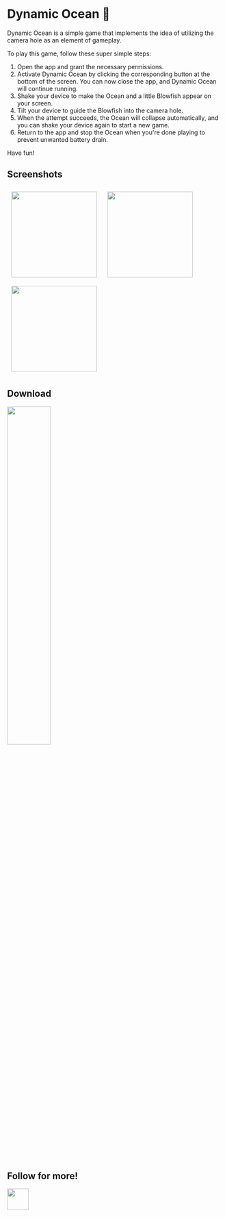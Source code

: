 # Dynamic Ocean 🐡

Dynamic Ocean is a simple game that implements the idea of utilizing the camera hole as an element of gameplay.

To play this game, follow these super simple steps:
1. Open the app and grant the necessary permissions.
2. Activate Dynamic Ocean by clicking the corresponding button at the bottom of the screen. You can now close the app, and Dynamic Ocean will continue running.
3. Shake your device to make the Ocean and a little Blowfish appear on your screen.
4. Tilt your device to guide the Blowfish into the camera hole.
5. When the attempt succeeds, the Ocean will collapse automatically, and you can shake your device again to start a new game.
6. Return to the app and stop the Ocean when you're done playing to prevent unwanted battery drain.

Have fun!

## Screenshots
[<img src="https://user-images.githubusercontent.com/50966785/193657652-c7f1eb6a-c955-40c8-911e-82e04b5ba6ca.png" align="center"
width="200" hspace="10" vspace="10">](https://user-images.githubusercontent.com/50966785/193657652-c7f1eb6a-c955-40c8-911e-82e04b5ba6ca.png)
[<img src="https://user-images.githubusercontent.com/50966785/193657657-5973b401-6732-4c2a-a956-ba992e904d5d.png" align="center"
width="200" hspace="10" vspace="10">](https://user-images.githubusercontent.com/50966785/193657657-5973b401-6732-4c2a-a956-ba992e904d5d.png)
[<img src="https://user-images.githubusercontent.com/50966785/193657661-a0952185-6ee8-4a21-9a3f-786c130c868c.png" align="center"
width="200" hspace="10" vspace="10">](https://user-images.githubusercontent.com/50966785/193657661-a0952185-6ee8-4a21-9a3f-786c130c868c.png)

## Download
<p align="left">
<a href="https://play.google.com/store/apps/details?id=com.shpakovskiy.dynamicocean">
<img src="https://user-images.githubusercontent.com/50966785/194356537-d1715c40-d603-4611-8644-aa5956e3d1fd.png" width="45%">
</a>
</p>

## Follow for more!

[<img src="https://github.com/AndreiShpakovskiy/BmpViewer/assets/50966785/026046f6-a25d-49bf-861d-776629be14aa" height="50">](https://linkedin.com/in/ashpakouski)
